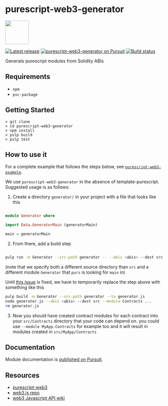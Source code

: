# purescript-web3-generator
<img src=https://github.com/f-o-a-m/purescript-web3/blob/master/purescript-web3-logo.png width="75">

[![Latest release](http://img.shields.io/github/release/f-o-a-m/purescript-web3-generator.svg?branch=master)](https://github.com/f-o-a-m/purescript-web3-generator/releases)
[![purescript-web3-generator on Pursuit](https://pursuit.purescript.org/packages/purescript-web3-generator/badge)](https://pursuit.purescript.org/packages/purescript-web3-generator)
[![Build status](https://travis-ci.org/f-o-a-m/purescript-web3-generator.svg?branch=master)](https://travis-ci.org/f-o-a-m/purescript-web3-generator?branch=master)

Generats purescript modules from Solidity ABIs

## Requirements

- `npm`
- `psc-package`

## Getting Started
```
> git clone
> cd purescript-web3-generator
> npm install
> pulp build
> pulp test
```

## How to use it

For a complete example that follows the steps below, see [`purescript-web3-example`](https://github.com/f-o-a-m/purescript-web3-example).

We use `purescript-web3-generator` in the absence of template-purescript. Suggested usage is as follows:

1. Create a directory `generator/` in your project with a file that looks like this

```purescript

module Generator where

import Data.GeneratorMain (generatorMain)

main = generatorMain

```

2. From there, add a build step 

```sh

pulp run -m Generator --src-path generator -- --abis <abis> --dest src --module Contracts ...

```

(note that we specify both a different source directory than `src` and a different module `Generator` that `purs` is looking for `main` in)


Until [this issue](https://github.com/purescript-contrib/pulp/issues/309) is fixed, we have to temporarily replace the step above with something like this

```sh
pulp build -m Generator --src-path generator --to generator.js
node generator.js --abis <abis> --dest src --module Contracts ...
rm generator.js
```

3. Now you should have created contract modules for each contract into your `src/Contracts` directory that your code can depend on.
  you could use `--module MyApp.Contracts` for example too and it will result in modules created in `src/MyApp/Contracts`

## Documentation

Module documentation is [published on Pursuit](http://pursuit.purescript.org/packages/purescript-web3-generator).

## Resources

 - [purescript-web3](https://github.com/f-o-a-m/purescript-web3)
 - [web3.js repo](https://github.com/ethereum/web3.js)
 - [web3 Javascript API wiki](https://github.com/ethereum/wiki/wiki/JavaScript-API)

